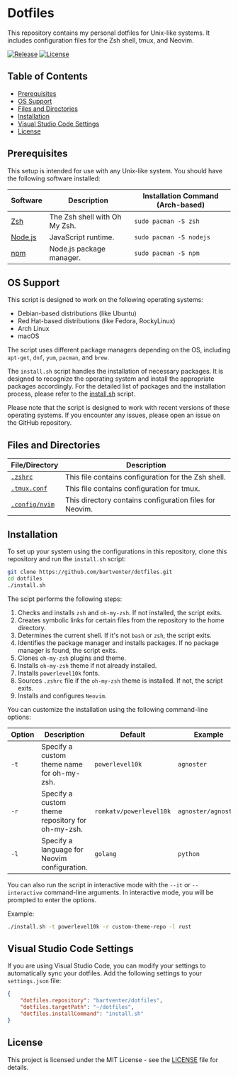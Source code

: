 # Dotfiles

This repository contains my personal dotfiles for Unix-like systems. It includes configuration files for the Zsh shell, tmux, and Neovim.

[![Release](https://img.shields.io/github/release/bartventer/dotfiles.svg)](https://github.com/bartventer/dotfiles/releases/latest)
[![License](https://img.shields.io/github/license/bartventer/dotfiles.svg)](LICENSE)

## Table of Contents

-   [Prerequisites](#prerequisites)
-   [OS Support](#os-support)
-   [Files and Directories](#files-and-directories)
-   [Installation](#installation)
-   [Visual Studio Code Settings](#visual-studio-code-settings)
-   [License](#license)

## Prerequisites

This setup is intended for use with any Unix-like system. You should have the following software installed:

| Software                       | Description                   | Installation Command (Arch-based) |
| ------------------------------ | ----------------------------- | --------------------------------- |
| [Zsh](http://www.zsh.org/)     | The Zsh shell with Oh My Zsh. | `sudo pacman -S zsh`              |
| [Node.js](https://nodejs.org/) | JavaScript runtime.           | `sudo pacman -S nodejs`           |
| [npm](https://www.npmjs.com/)  | Node.js package manager.      | `sudo pacman -S npm`              |

## OS Support

This script is designed to work on the following operating systems:

-   Debian-based distributions (like Ubuntu)
-   Red Hat-based distributions (like Fedora, RockyLinux)
-   Arch Linux
-   macOS

The script uses different package managers depending on the OS, including `apt-get`, `dnf`, `yum`, `pacman`, and `brew`.

The `install.sh` script handles the installation of necessary packages. It is designed to recognize the operating system and install the appropriate packages accordingly. For the detailed list of packages and the installation process, please refer to the [install.sh](install.sh) script.

Please note that the script is designed to work with recent versions of these operating systems. If you encounter any issues, please open an issue on the GitHub repository.

## Files and Directories

| File/Directory                 | Description                                             |
| ------------------------------ | ------------------------------------------------------- |
| [`.zshrc`](.zshrc)             | This file contains configuration for the Zsh shell.     |
| [`.tmux.conf`](.tmux.conf)     | This file contains configuration for tmux.              |
| [`.config/nvim`](.config/nvim) | This directory contains configuration files for Neovim. |

## Installation

To set up your system using the configurations in this repository, clone this repository and run the `install.sh` script:

```bash
git clone https://github.com/bartventer/dotfiles.git
cd dotfiles
./install.sh
```

The scipt performs the following steps:

1. Checks and installs `zsh` and `oh-my-zsh`. If not installed, the script exits.
2. Creates symbolic links for certain files from the repository to the home directory.
3. Determines the current shell. If it's not `bash` or `zsh`, the script exits.
4. Identifies the package manager and installs packages. If no package manager is found, the script exits.
5. Clones `oh-my-zsh` plugins and theme.
6. Installs `oh-my-zsh` theme if not already installed.
7. Installs `powerlevel10k` fonts.
8. Sources `.zshrc` file if the `oh-my-zsh` theme is installed. If not, the script exits.
9. Installs and configures `Neovim`.

You can customize the installation using the following command-line options:

| Option | Description                                      | Default                 | Example             |
| ------ | ------------------------------------------------ | ----------------------- | ------------------- |
| `-t`   | Specify a custom theme name for oh-my-zsh.       | `powerlevel10k`         | `agnoster`          |
| `-r`   | Specify a custom theme repository for oh-my-zsh. | `romkatv/powerlevel10k` | `agnoster/agnoster` |
| `-l`   | Specify a language for Neovim configuration.     | `golang`                | `python`            |

You can also run the script in interactive mode with the `--it` or `--interactive` command-line arguments. In interactive mode, you will be prompted to enter the options.

Example:

```bash
./install.sh -t powerlevel10k -r custom-theme-repo -l rust
```

## Visual Studio Code Settings

If you are using Visual Studio Code, you can modify your settings to automatically sync your dotfiles. Add the following settings to your `settings.json` file:

```json
{
    "dotfiles.repository": "bartventer/dotfiles",
    "dotfiles.targetPath": "~/dotfiles",
    "dotfiles.installCommand": "install.sh"
}
```

## License

This project is licensed under the MIT License - see the [LICENSE](LICENSE) file for details.

